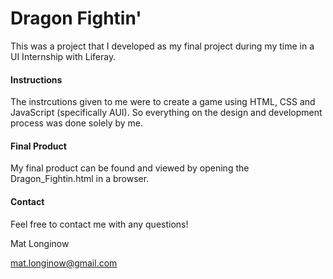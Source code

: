 # Dragon Fightin'

This was a project that I developed as my final project during my time in a UI Internship with Liferay.


#### Instructions

The instrcutions given to me were to create a game using HTML, CSS and JavaScript (specifically AUI). So everything on the design and development process was done solely by me.

#### Final Product

My final product can be found and viewed by opening the Dragon_Fightin.html in a browser.

#### Contact

Feel free to contact me with any questions!

Mat Longinow

mat.longinow@gmail.com